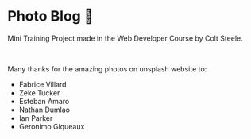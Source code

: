 <h1> Photo Blog 📸</h1>

<p> Mini Training Project made in the Web Developer Course by Colt Steele. </p>

<br>

<p> Many thanks for the amazing photos on unsplash website to:

* Fabrice Villard
* Zeke Tucker
* Esteban Amaro
* Nathan Dumlao
* Ian Parker 
* Geronimo Giqueaux 

</p>

